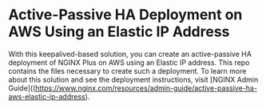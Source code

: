# Active-Passive HA Deployment on AWS Using an Elastic IP Address

With this keepalived-based solution, you can create an active-passive HA deployment of NGINX Plus on AWS using an Elastic IP address. This repo contains the files necessary to create such a deployment. To learn more about this solution and see the deployment instructions, visit [NGINX Admin Guide]((https://www.nginx.com/resources/admin-guide/active-passive-ha-aws-elastic-ip-address).
